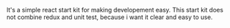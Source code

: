 It's a simple react start kit for making developement easy. This start kit does not combine redux and unit test, because i want it clear and easy to use.

